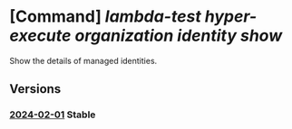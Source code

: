 # [Command] _lambda-test hyper-execute organization identity show_

Show the details of managed identities.

## Versions

### [2024-02-01](/Resources/mgmt-plane/L3N1YnNjcmlwdGlvbnMve30vcmVzb3VyY2Vncm91cHMve30vcHJvdmlkZXJzL2xhbWJkYXRlc3QuaHlwZXJleGVjdXRlL29yZ2FuaXphdGlvbnMve30=/2024-02-01.xml) **Stable**

<!-- mgmt-plane /subscriptions/{}/resourcegroups/{}/providers/lambdatest.hyperexecute/organizations/{} 2024-02-01 identity -->
